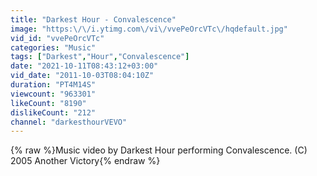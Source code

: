 ```yaml
---
title: "Darkest Hour - Convalescence"
image: "https:\/\/i.ytimg.com\/vi\/vvePeOrcVTc\/hqdefault.jpg"
vid_id: "vvePeOrcVTc"
categories: "Music"
tags: ["Darkest","Hour","Convalescence"]
date: "2021-10-11T08:43:12+03:00"
vid_date: "2011-10-03T08:04:10Z"
duration: "PT4M14S"
viewcount: "963301"
likeCount: "8190"
dislikeCount: "212"
channel: "darkesthourVEVO"
---
```

{% raw %}Music video by Darkest Hour performing Convalescence. (C) 2005 Another Victory{% endraw %}
